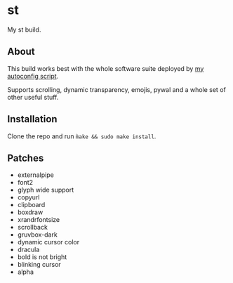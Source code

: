 # st

My st build.


## About
This build works best with the whole software suite deployed by [my autoconfig script](https://github.com/houman-rzk/autoconfig).

Supports scrolling, dynamic transparency, emojis, pywal and a whole set of other useful stuff.


## Installation
Clone the repo and run `m̀ake && sudo make install`.


## Patches
- externalpipe
- font2
- glyph wide support
- copyurl
- clipboard
- boxdraw
- xrandrfontsize
- scrollback
- gruvbox-dark
- dynamic cursor color
- dracula
- bold is not bright
- blinking cursor
- alpha
